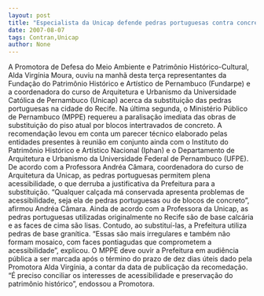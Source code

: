 ```yaml
---
layout: post
title: "Especialista da Unicap defende pedras portuguesas contra concreto intertravado"
date: 2007-08-07
tags: Contran,Unicap
author: None
---
```

A Promotora de Defesa do Meio Ambiente e Patrim&ocirc;nio Hist&oacute;rico-Cultural, Alda Virg&iacute;nia Moura, ouviu na manh&atilde; desta ter&ccedil;a representantes da Funda&ccedil;&atilde;o do Patrim&ocirc;nio Hist&oacute;rico e Art&iacute;stico de Pernambuco (Fundarpe) e a coordenadora do curso de Arquitetura e Urbanismo da Universidade Cat&oacute;lica de Pernambuco (Unicap) acerca da substitui&ccedil;&atilde;o das pedras portuguesas na cidade do Recife. 
Na &uacute;ltima segunda, o Minist&eacute;rio P&uacute;blico de Pernambuco (MPPE) requereu a paralisa&ccedil;&atilde;o imediata das obras de substitui&ccedil;&atilde;o do piso atual por blocos intertravados de concreto.
A recomenda&ccedil;&atilde;o levou em conta um parecer t&eacute;cnico elaborado pelas entidades presentes &agrave; reuni&atilde;o em conjunto ainda com o Instituto do Patrim&ocirc;nio Hist&oacute;rico e Art&iacute;stico Nacional (Iphan) e o Departamento de Arquitetura e Urbanismo da Universidade Federal de Pernambuco (UFPE). 
De acordo com a Professora Andr&eacute;a C&acirc;mara, coordenadora do curso de Arquitetura da Unicap, as pedras portuguesas permitem plena acessibilidade, o que derruba a justificativa da Prefeitura para a substitui&ccedil;&atilde;o. &ldquo;Qualquer cal&ccedil;ada m&aacute; conservada apresenta problemas de acessibilidade, seja ela de pedras portuguesas ou de blocos de concreto&rdquo;, afirmou Andr&eacute;a C&acirc;mara.
Ainda de acordo com a Professora da Unicap, as pedras portuguesas utilizadas originalmente no Recife s&atilde;o de base calc&aacute;ria e as faces de cima s&atilde;o lisas. Contudo, ao substitu&iacute;-las, a Prefeitura utiliza pedras de base gran&iacute;tica. &ldquo;Essas s&atilde;o mais irregulares e tamb&eacute;m n&atilde;o formam mosaico, com faces pontiagudas que comprometem a acessibilidade&rdquo;, explicou. 
O MPPE deve ouvir a Prefeitura em audi&ecirc;ncia p&uacute;blica a ser marcada ap&oacute;s o t&eacute;rmino do prazo de dez dias &uacute;teis dado pela Promotora Alda Virg&iacute;nia, a contar da data de publica&ccedil;&atilde;o da recomeda&ccedil;&atilde;o. &ldquo;&Eacute; preciso conciliar os interesses de acessibilidade e preserva&ccedil;&atilde;o do patrim&ocirc;nio hist&oacute;rico&rdquo;, endossou a Promotora. 